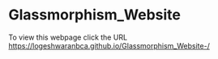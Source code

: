 # Glassmorphism_Website 
To view this webpage click the URL
 https://logeshwaranbca.github.io/Glassmorphism_Website-/

 
